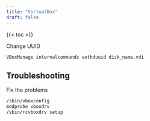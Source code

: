 ```yaml
---
title: "VirtualBox"
draft: false
---
```


{{< toc >}}

Change UUID

```bash
VBoxManage internalcommands sethduuid disk_name.vdi
```

## Troubleshooting

Fix the problems

```bash
/sbin/vboxconfig
modprobe vboxdrv
/sbin/rcvboxdrv setup
```
